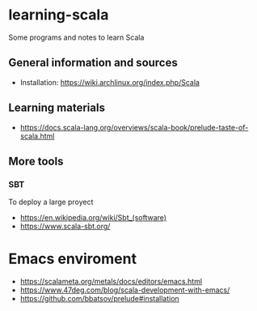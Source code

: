 # learning-scala
Some programs and notes to learn Scala

## General information and sources    

- Installation: https://wiki.archlinux.org/index.php/Scala  

## Learning materials   

- https://docs.scala-lang.org/overviews/scala-book/prelude-taste-of-scala.html

## More tools   

### SBT  

To deploy a large proyect   


- https://en.wikipedia.org/wiki/Sbt_(software)  
- https://www.scala-sbt.org/  



# Emacs enviroment  

- https://scalameta.org/metals/docs/editors/emacs.html  
- https://www.47deg.com/blog/scala-development-with-emacs/  
- https://github.com/bbatsov/prelude#installation  
